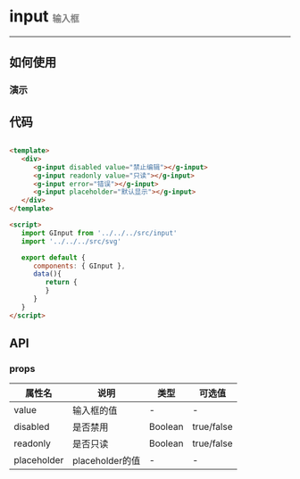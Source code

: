 # input  <font size=3 color=gray> 输入框 </font>
---

## 如何使用

### 演示
<ClientOnly>
   <input-demos></input-demos>
</ClientOnly>

## 代码
```html

<template>
   <div>
      <g-input disabled value="禁止编辑"></g-input>
      <g-input readonly value="只读"></g-input>
      <g-input error="错误"></g-input>
      <g-input placeholder="默认显示"></g-input>
   </div>
</template>

<script>
   import GInput from '../../../src/input'
   import '../../../src/svg'

   export default {
      components: { GInput },
      data(){
         return {
         }
      }
   }
</script>
```
## API
### props
| 属性名         | 说明           | 类型   | 可选值 |
| ------------- |----------------|-------| ------|
| value      |输入框的值 | - | -
| disabled      |是否禁用| Boolean| true/false
| readonly |  是否只读 |  Boolean | true/false
| placeholder |  placeholder的值 |  - | -

